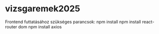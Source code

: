 # vizsgaremek2025

Frontend futtatásához szükséges parancsok:
npm install
npm install react-router dom
npm install axios
